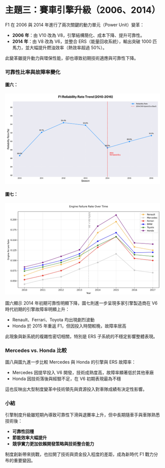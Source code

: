 # 主題三：賽車引擎升級（2006、2014）

F1 在 2006 與 2014 年進行了兩次關鍵的動力單元（Power Unit）變革：
- **2006 年**：由 V10 改為 V8，引擎結構簡化、成本下降、提升可靠性。
- **2014 年**：由 V8 改為 V6，並整合 ERS（能量回收系統），輸出突破 1000 匹馬力，並大幅提升燃油效率（熱效率超過 50%）。

此變革雖提升動力與環保性能，卻也導致初期技術適應與可靠性下降。

### 可靠性比率與故障率變化

#### 圖六：
![image](https://github.com/chaoc-0819/F1-Regulatory-Changes-Impact-Analysis/blob/main/%E8%B3%BD%E8%BB%8A%E5%BC%95%E6%93%8E%E5%8D%87%E7%B4%9A/figures/f1_reliability_trend_2010_2016.png)

#### 圖七：
![image](https://github.com/chaoc-0819/F1-Regulatory-Changes-Impact-Analysis/blob/main/%E8%B3%BD%E8%BB%8A%E5%BC%95%E6%93%8E%E5%8D%87%E7%B4%9A/figures/7_f1_engine_reliability_analysis.jpg)


圖六顯示 2014 年初期可靠性明顯下降，圖七則進一步呈現多家引擎製造商在 V6 時代初期的引擎故障率明顯上升：
- Renault、Ferrari、Toyota 均出現劇烈波動
- Honda 於 2015 年重返 F1，但因投入時間較晚，故障率居高

此現象與新系統的複雜性密切相關，特別是 ERS 子系統的不穩定影響整體表現。

### Mercedes vs. Honda 比較

圖八與圖九進一步比較 Mercedes 與 Honda 的引擎與 ERS 故障率：
- Mercedes 因提早投入 V6 開發，技術成熟度高，故障率顯著低於其他車廠
- Honda 因技術落後與經驗不足，在 V6 初期表現最為不穩

這也反映出大型制度變革中技術領先與資源投入對車隊成績有決定性影響。

### 小結

引擎制度升級雖短期內導致可靠性下滑與退賽率上升，但中長期隨車手與車隊熟悉技術後：
- **可靠性回穩**
- **節能效率大幅提升**
- **競爭實力更加依賴開發策略與技術整合能力**

制度創新帶來挑戰，也拉開了技術與資金投入程度的差距，成為新時代 F1 戰力分布的重要變因。
